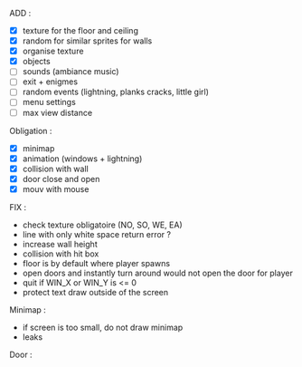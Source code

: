 ADD : 
- [X] texture for the floor and ceiling
- [X] random for similar sprites for walls
- [X] organise texture
- [X] objects
- [ ] sounds (ambiance music)
- [ ] exit + enigmes
- [ ] random events (lightning, planks cracks, little girl)
- [ ] menu settings
- [ ] max view distance

Obligation :
- [x] minimap
- [x] animation (windows + lightning)
- [x] collision with wall
- [x] door close and open
- [x] mouv with mouse

FIX :
<!-- - parsing, when search len of map need to suppr whitespace at the end -->
<!-- - Need to read directory for animation -->
<!-- - stop parsing if not valid caracter on the map -->
<!-- - Check if multiple definition of a texture incompatible -->
<!-- - Segfault when no default sprites for symbol in map -->
<!-- - makefile -->
<!-- - security on exiting the map is broken -->
<!-- - object parsing -->
- check texture obligatoire (NO, SO, WE, EA)
- line with only white space return error ?
- increase wall height
- collision with hit box
- floor is by default where player spawns
- open doors and instantly turn around would not open the door for player
- quit if WIN_X or WIN_Y is <= 0
- protect text draw outside of the screen

Minimap : 
- if screen is too small, do not draw minimap
- leaks

Door :
<!-- - texture door only print the half two time -->
<!-- - opti door open -->
<!-- - door parsing -->
<!-- - doors on side of map -->
